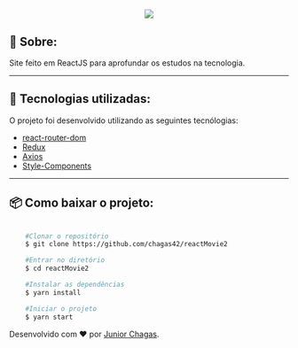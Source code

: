 <h1 align='center'>
    <img src="https://crm7.com.br/wp-content/uploads/2020/11/Netflix-Logo.png"/>
</h1>


<!-- <h1>
    <img src="/screenshots/movie.gif"/>
</h1> -->


## 📝 Sobre: 

Site feito em ReactJS para aprofundar os estudos na tecnologia.

---

## 🚀 Tecnologias utilizadas:

O projeto foi desenvolvido utilizando as seguintes tecnólogias:

- [react-router-dom](https://reactrouter.com/web/guides/quick-start)
- [Redux](https://redux.js.org/)
- [Axios](https://github.com/axios/axios)
- [Style-Components](https://styled-components.com/)

---
## 📦  Como baixar o projeto:

```bash
    
    #Clonar o repositório
    $ git clone https://github.com/chagas42/reactMovie2

    #Entrar no diretório
    $ cd reactMovie2

    #Instalar as dependências 
    $ yarn install 

    #Iniciar o projeto
    $ yarn start
```
Desenvolvido com ❤ por [Junior Chagas](https://github.com/chagas42).